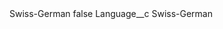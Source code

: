 <?xml version="1.0" encoding="UTF-8"?>
<CustomMetadata xmlns="http://soap.sforce.com/2006/04/metadata" xmlns:xsi="http://www.w3.org/2001/XMLSchema-instance" xmlns:xsd="http://www.w3.org/2001/XMLSchema">
    <label>Swiss-German</label>
    <protected>false</protected>
    <values>
        <field>Language__c</field>
        <value xsi:type="xsd:string">Swiss-German</value>
    </values>
</CustomMetadata>
